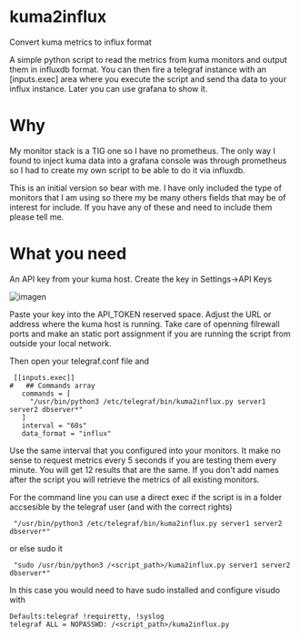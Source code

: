 # kuma2influx
Convert kuma metrics to influx format

A simple python script to read the metrics from kuma monitors and output them in influxdb format. You can then fire a telegraf instance with an [inputs.exec] area where you execute the script and send tha data to your influx instance. Later you can use grafana to show it.

# Why
My monitor stack is a TIG one so I have no prometheus. The only way I found to inject kuma data into a grafana console was through prometheus so I had to create my own script to be able to do it via influxdb.

This is an initial version so bear with me. I have only included the type of monitors that I am using so there my be many others fields that may be of interest for include. If you have any of these and need to include them please tell me. 

# What you need
An API key from your kuma host. Create the key in Settings->API Keys

![imagen](https://github.com/mikee2/kuma2influx/assets/5814118/f0cd9ef9-47d4-44a0-be27-b62754865b14)

Paste your key into the API_TOKEN reserved space. Adjust the URL or address where the kuma host is running. Take care of openning filrewall ports and make an static port assignment if you are running the script from outside your local network.

Then open your telegraf.conf file and 
```
 [[inputs.exec]]
#   ## Commands array
   commands = [
     "/usr/bin/python3 /etc/telegraf/bin/kuma2influx.py server1 server2 dbserver*"
   ]
   interval = "60s"
   data_format = "influx"
```
Use the same interval that you configured into your monitors. It make no sense to request metrics every 5 seconds if you are testing them every minute. You will get 12 results that are the same. If you don't add names after the script you will retrieve the metrics of all existing monitors.

For the command line you can use a direct exec if the script is in a folder accsesible by the telegraf user (and with the correct rights)

     "/usr/bin/python3 /etc/telegraf/bin/kuma2influx.py server1 server2 dbserver*"

or else sudo it

     "sudo /usr/bin/python3 /<script_path>/kuma2influx.py server1 server2 dbserver*"

In this case you would need to have sudo installed and configure visudo with 

```
Defaults:telegraf !requiretty, !syslog
telegraf ALL = NOPASSWD: /<script_path>/kuma2influx.py
```
